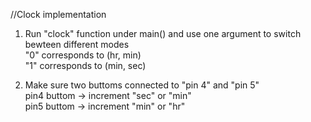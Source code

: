//Clock implementation

1. Run "clock" function under main() and use one argument to switch bewteen different modes <br />
    "0" corresponds to (hr, min)  <br />
    "1" corresponds to (min, sec) <br />

2. Make sure two buttoms connected to "pin 4" and "pin 5" <br />
    pin4 buttom -> increment "sec" or "min" <br />
    pin5 buttom -> increment "min" or "hr"



